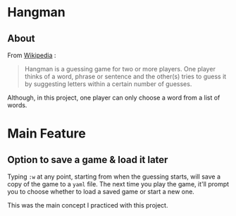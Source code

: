 # Hangman

## About
From [Wikipedia](https://en.wikipedia.org/wiki/Hangman_(game)) :
> Hangman is a guessing game for two or more players. One player thinks of a word, phrase or sentence and the other(s) tries to guess it by suggesting letters within a certain number of guesses.

Although, in this project, one player can only choose a word from a list of words.

# Main Feature

## Option to save a game & load it later

Typing `:w` at any point, starting from when the guessing starts, will save a copy of the game to a `yaml` file. The next time you play the game, it'll prompt you to choose whether to load a saved game or start a new one.

This was the main concept I practiced with this project.

